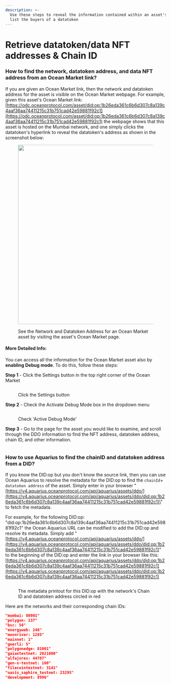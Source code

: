 ```yaml
---
description: >-
  Use these steps to reveal the information contained within an asset's DID and
  list the buyers of a datatoken
---
```


# Retrieve datatoken/data NFT addresses & Chain ID

### How to find the network, datatoken address, and data NFT address from an Ocean Market link?

If you are given an Ocean Market link, then the network and datatoken address for the asset is visible on the Ocean Market webpage. For example, given this asset's Ocean Market link: [https://odc.oceanprotocol.com/asset/did:op:1b26eda361c6b6d307c8a139c4aaf36aa74411215c31b751cad42e59881f92c1](https://odc.oceanprotocol.com/asset/did:op:1b26eda361c6b6d307c8a139c4aaf36aa74411215c31b751cad42e59881f92c1) the webpage shows that this asset is hosted on the Mumbai network, and one simply clicks the datatoken's hyperlink to reveal the datatoken's address as shown in the screenshot below:

<figure><img src="../.gitbook/assets/market/marketplace_data.jpg" alt="" width="563"><figcaption><p>See the Network and Datatoken Address for an Ocean Market asset by visiting the asset's Ocean Market page.</p></figcaption></figure>

#### More Detailed Info:

You can access all the information for the Ocean Market asset also by **enabling Debug mode**. To do this, follow these steps:

**Step 1** - Click the Settings button in the top right corner of the Ocean Market

<figure><img src="../.gitbook/assets/market/Click-Settings.png" alt=""><figcaption><p>Click the Settings button</p></figcaption></figure>

**Step 2** - Check the Activate Debug Mode box in the dropdown menu

<figure><img src="../.gitbook/assets/market/Check-Debug-Mode.png" alt=""><figcaption><p>Check 'Active Debug Mode'</p></figcaption></figure>

**Step 3** - Go to the page for the asset you would like to examine, and scroll through the DDO information to find the NFT address, datatoken address, chain ID, and other information.

<figure><img src="../.gitbook/assets/market/Scroll-DDO-Info.png" alt=""><figcaption></figcaption></figure>

### How to use Aquarius to find the chainID and datatoken address from a DID?

If you know the DID:op but you don't know the source link, then you can use Ocean Aquarius to resolve the metadata for the DID:op to find the `chainId`+ `datatoken address` of the asset. Simply enter in your browser "[https://v4.aquarius.oceanprotocol.com/api/aquarius/assets/ddo/](https://v4.aquarius.oceanprotocol.com/api/aquarius/assets/ddo/did:op:1b26eda361c6b6d307c8a139c4aaf36aa74411215c31b751cad42e59881f92c1)\<your did:op:XXX>" to fetch the metadata.

For example, for the following DID:op: "did:op:1b26eda361c6b6d307c8a139c4aaf36aa74411215c31b751cad42e59881f92c1" the Ocean Aquarius URL can be modified to add the DID:op and resolve its metadata. Simply add "[https://v4.aquarius.oceanprotocol.com/api/aquarius/assets/ddo/](https://v4.aquarius.oceanprotocol.com/api/aquarius/assets/ddo/did:op:1b26eda361c6b6d307c8a139c4aaf36aa74411215c31b751cad42e59881f92c1)" to the beginning of the DID:op and enter the link in your browser like this: [https://v4.aquarius.oceanprotocol.com/api/aquarius/assets/ddo/did:op:1b26eda361c6b6d307c8a139c4aaf36aa74411215c31b751cad42e59881f92c1](https://v4.aquarius.oceanprotocol.com/api/aquarius/assets/ddo/did:op:1b26eda361c6b6d307c8a139c4aaf36aa74411215c31b751cad42e59881f92c1)

<figure><img src="../.gitbook/assets/market/network-and-datatoken-address.png" alt=""><figcaption><p>The metadata printout for this DID:op with the network's Chain ID and datatoken address circled in red</p></figcaption></figure>

Here are the networks and their corresponding chain IDs:

```json
"mumbai: 80001"
"polygon: 137"
"bsc: 56"
"energyweb: 246"
"moonriver: 1285"
"mainnet: 1"
"goerli: 5"
"polygonedge: 81001"
"gaiaxtestnet: 2021000"
"alfajores: 44787"
"gen-x-testnet: 100"
"filecointestnet: 3141"
"oasis_saphire_testnet: 23295"
"development: 8996"
```

